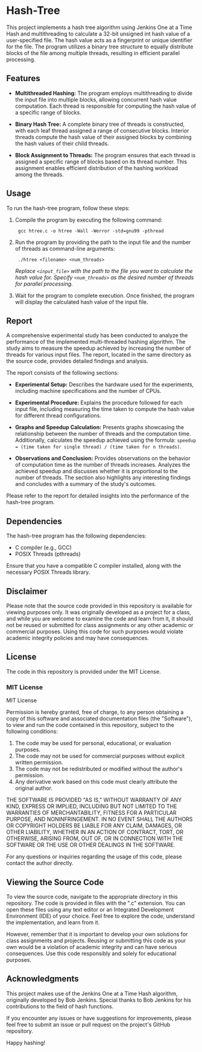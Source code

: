 # Hash-Tree

This project implements a hash tree algorithm using Jenkins One at a Time Hash and multithreading to calculate a 32-bit unsigned int hash value of a user-specified file. The hash value acts as a fingerprint or unique identifier for the file. The program utilizes a binary tree structure to equally distribute blocks of the file among multiple threads, resulting in efficient parallel processing.

## Features

- **Multithreaded Hashing:** The program employs multithreading to divide the input file into multiple blocks, allowing concurrent hash value computation. Each thread is responsible for computing the hash value of a specific range of blocks.

- **Binary Hash Tree:** A complete binary tree of threads is constructed, with each leaf thread assigned a range of consecutive blocks. Interior threads compute the hash value of their assigned blocks by combining the hash values of their child threads.

- **Block Assignment to Threads:** The program ensures that each thread is assigned a specific range of blocks based on its thread number. This assignment enables efficient distribution of the hashing workload among the threads.

## Usage

To run the hash-tree program, follow these steps:

1. Compile the program by executing the following command:
           
        gcc htree.c -o htree -Wall -Werror -std=gnu99 -pthread
        

2. Run the program by providing the path to the input file and the number of threads as command-line arguments:

        ./htree <filename> <num_threads>
        

    *Replace `<input_file>` with the path to the file you want to calculate the hash value for. Specify `<num_threads>` as the desired number of threads for parallel processing.*

3. Wait for the program to complete execution. Once finished, the program will display the calculated hash value of the input file.

## Report

A comprehensive experimental study has been conducted to analyze the performance of the implemented multi-threaded hashing algorithm. The study aims to measure the speedup achieved by increasing the number of threads for various input files. The report, located in the same directory as the source code, provides detailed findings and analysis.

The report consists of the following sections:

- **Experimental Setup:** Describes the hardware used for the experiments, including machine specifications and the number of CPUs.

- **Experimental Procedure:** Explains the procedure followed for each input file, including measuring the time taken to compute the hash value for different thread configurations.

- **Graphs and Speedup Calculation:** Presents graphs showcasing the relationship between the number of threads and the computation time. Additionally, calculates the speedup achieved using the formula: `speedup = (time taken for single thread) / (time taken for n threads)`.

- **Observations and Conclusion:** Provides observations on the behavior of computation time as the number of threads increases. Analyzes the achieved speedup and discusses whether it is proportional to the number of threads. The section also highlights any interesting findings and concludes with a summary of the study's outcomes.

Please refer to the report for detailed insights into the performance of the hash-tree program.

## Dependencies

The hash-tree program has the following dependencies:

- C compiler (e.g., GCC)
- POSIX Threads (pthreads)

Ensure that you have a compatible C compiler installed, along with the necessary POSIX Threads library.

## Disclaimer

Please note that the source code provided in this repository is available for viewing purposes only. It was originally developed as a project for a class, and while you are welcome to examine the code and learn from it, it should not be reused or submitted for class assignments or any other academic or commercial purposes. Using this code for such purposes would violate academic integrity policies and may have consequences.

## License

The code in this repository is provided under the MIT License.

### MIT License

MIT License

Permission is hereby granted, free of charge, to any person obtaining a copy of this software and associated documentation files (the "Software"), to view and run the code contained in this repository, subject to the following conditions:

1. The code may be used for personal, educational, or evaluation purposes.
2. The code may not be used for commercial purposes without explicit written permission.
3. The code may not be redistributed or modified without the author's permission.
4. Any derivative work based on this code must clearly attribute the original author.

THE SOFTWARE IS PROVIDED "AS IS," WITHOUT WARRANTY OF ANY KIND, EXPRESS OR IMPLIED, INCLUDING BUT NOT LIMITED TO THE WARRANTIES OF MERCHANTABILITY, FITNESS FOR A PARTICULAR PURPOSE, AND NONINFRINGEMENT. IN NO EVENT SHALL THE AUTHORS OR COPYRIGHT HOLDERS BE LIABLE FOR ANY CLAIM, DAMAGES, OR OTHER LIABILITY, WHETHER IN AN ACTION OF CONTRACT, TORT, OR OTHERWISE, ARISING FROM, OUT OF, OR IN CONNECTION WITH THE SOFTWARE OR THE USE OR OTHER DEALINGS IN THE SOFTWARE.

For any questions or inquiries regarding the usage of this code, please contact the author directly.


## Viewing the Source Code

To view the source code, navigate to the appropriate directory in this repository. The code is provided in files with the ".c" extension. You can open these files using any text editor or an Integrated Development Environment (IDE) of your choice. Feel free to explore the code, understand the implementation, and learn from it.

However, remember that it is important to develop your own solutions for class assignments and projects. Reusing or submitting this code as your own would be a violation of academic integrity and can have serious consequences. Use this code responsibly and solely for educational purposes.


## Acknowledgments

This project makes use of the Jenkins One at a Time Hash algorithm, originally developed by Bob Jenkins. Special thanks to Bob Jenkins for his contributions to the field of hash functions.

If you encounter any issues or have suggestions for improvements, please feel free to submit an issue or pull request on the project's GitHub repository.

Happy hashing!
